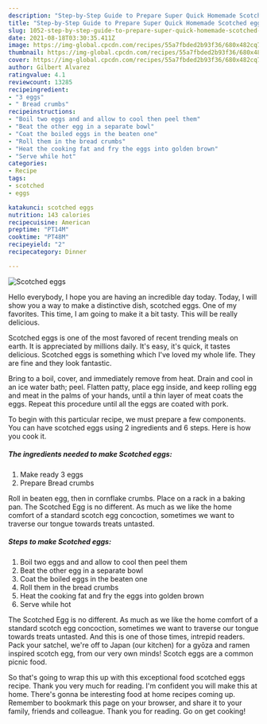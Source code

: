 ```yaml
---
description: "Step-by-Step Guide to Prepare Super Quick Homemade Scotched eggs"
title: "Step-by-Step Guide to Prepare Super Quick Homemade Scotched eggs"
slug: 1052-step-by-step-guide-to-prepare-super-quick-homemade-scotched-eggs
date: 2021-08-18T03:30:35.411Z
image: https://img-global.cpcdn.com/recipes/55a7fbded2b93f36/680x482cq70/scotched-eggs-recipe-main-photo.jpg
thumbnail: https://img-global.cpcdn.com/recipes/55a7fbded2b93f36/680x482cq70/scotched-eggs-recipe-main-photo.jpg
cover: https://img-global.cpcdn.com/recipes/55a7fbded2b93f36/680x482cq70/scotched-eggs-recipe-main-photo.jpg
author: Gilbert Alvarez
ratingvalue: 4.1
reviewcount: 13285
recipeingredient:
- "3 eggs"
- " Bread crumbs"
recipeinstructions:
- "Boil two eggs and and allow to cool then peel them"
- "Beat the other egg in a separate bowl"
- "Coat the boiled eggs in the beaten one"
- "Roll them in the bread crumbs"
- "Heat the cooking fat and fry the eggs into golden brown"
- "Serve while hot"
categories:
- Recipe
tags:
- scotched
- eggs

katakunci: scotched eggs 
nutrition: 143 calories
recipecuisine: American
preptime: "PT14M"
cooktime: "PT48M"
recipeyield: "2"
recipecategory: Dinner

---
```



![Scotched eggs](https://img-global.cpcdn.com/recipes/55a7fbded2b93f36/680x482cq70/scotched-eggs-recipe-main-photo.jpg)

Hello everybody, I hope you are having an incredible day today. Today, I will show you a way to make a distinctive dish, scotched eggs. One of my favorites. This time, I am going to make it a bit tasty. This will be really delicious.

Scotched eggs is one of the most favored of recent trending meals on earth. It is appreciated by millions daily. It's easy, it's quick, it tastes delicious. Scotched eggs is something which I've loved my whole life. They are fine and they look fantastic.

Bring to a boil, cover, and immediately remove from heat. Drain and cool in an ice water bath; peel. Flatten patty, place egg inside, and keep rolling egg and meat in the palms of your hands, until a thin layer of meat coats the eggs. Repeat this procedure until all the eggs are coated with pork.


To begin with this particular recipe, we must prepare a few components. You can have scotched eggs using 2 ingredients and 6 steps. Here is how you cook it.

<!--inarticleads1-->

##### The ingredients needed to make Scotched eggs:

1. Make ready 3 eggs
1. Prepare  Bread crumbs


Roll in beaten egg, then in cornflake crumbs. Place on a rack in a baking pan. The Scotched Egg is no different. As much as we like the home comfort of a standard scotch egg concoction, sometimes we want to traverse our tongue towards treats untasted. 

<!--inarticleads2-->

##### Steps to make Scotched eggs:

1. Boil two eggs and and allow to cool then peel them
1. Beat the other egg in a separate bowl
1. Coat the boiled eggs in the beaten one
1. Roll them in the bread crumbs
1. Heat the cooking fat and fry the eggs into golden brown
1. Serve while hot


The Scotched Egg is no different. As much as we like the home comfort of a standard scotch egg concoction, sometimes we want to traverse our tongue towards treats untasted. And this is one of those times, intrepid readers. Pack your satchel, we&#39;re off to Japan (our kitchen) for a gyōza and ramen inspired scotch egg, from our very own minds! Scotch eggs are a common picnic food. 

So that's going to wrap this up with this exceptional food scotched eggs recipe. Thank you very much for reading. I'm confident you will make this at home. There's gonna be interesting food at home recipes coming up. Remember to bookmark this page on your browser, and share it to your family, friends and colleague. Thank you for reading. Go on get cooking!
